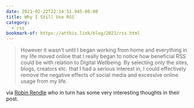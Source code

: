 ```yaml
---
date: 2021-02-22T22:14:51.945-08:00
title: Why I Still Use RSS
category:
  - rss
bookmark-of: https://atthis.link/blog/2021/rss.html
---
```

> However it wasn't until I began working from home and everything in my life moved online that I really began to notice how beneficial RSS could be with relation to Digital Wellbeing. By selecting only the sites, blogs, creators etc. that I had a serious interest in, I could effectively remove the negative effects of social media and excessive online usage from my life. 

via [Robin Rendle](https://www.robinrendle.com/notes/why-i-still-use-rss.html) who in turn has some very interesting thoughts in their post. 
